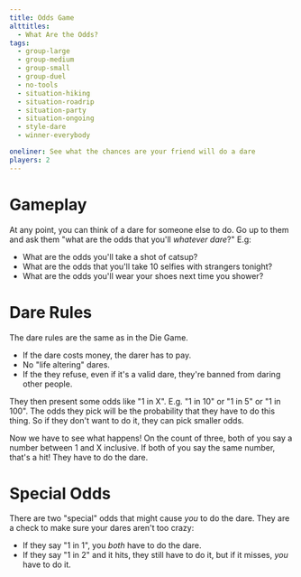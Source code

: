 ```yaml
---
title: Odds Game
alttitles:
  - What Are the Odds?
tags:
  - group-large
  - group-medium
  - group-small
  - group-duel
  - no-tools
  - situation-hiking
  - situation-roadrip
  - situation-party
  - situation-ongoing
  - style-dare
  - winner-everybody

oneliner: See what the chances are your friend will do a dare
players: 2
---
```

# Gameplay
At any point, you can think of a dare for someone else to do. Go up to them and ask them "what are the odds that you'll _whatever dare_?" E.g:

* What are the odds you'll take a shot of catsup?
* What are the odds that you'll take 10 selfies with strangers tonight?
* What are the odds you'll wear your shoes next time you shower?

# Dare Rules
The dare rules are the same as in the Die Game.
* If the dare costs money, the darer has to pay.
* No "life altering" dares.
* If the they refuse, even if it's a valid dare, they're banned from daring other people.

They then present some odds like "1 in X". E.g. "1 in 10" or "1 in 5" or "1 in 100". The odds they pick will be the probability that they have to do this thing. So if they don't want to do it, they can pick smaller odds.

Now we have to see what happens! On the count of three, both of you say a number between 1 and X inclusive. If both of you say the same number, that's a hit! They have to do the dare.

# Special Odds
There are two "special" odds that might cause _you_ to do the dare. They are a check to make sure your dares aren't too crazy:

* If they say "1 in 1", you _both_ have to do the dare.
* If they say "1 in 2" and it hits, they still have to do it, but if it misses, _you_ have to do it.
